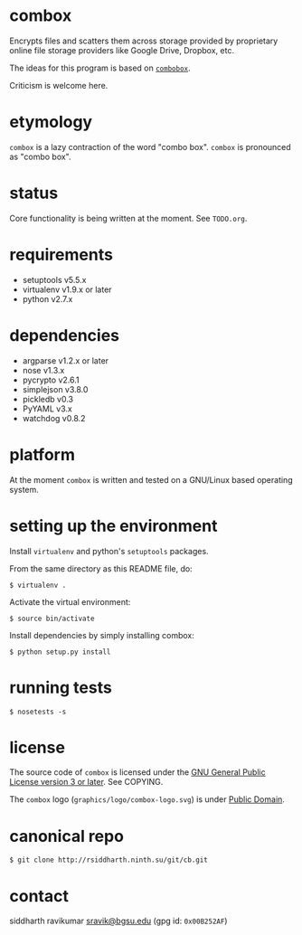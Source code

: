 <!-- -*- mode: markdown; -*- -->

# combox

Encrypts files and scatters them across storage provided by
proprietary online file storage providers like Google Drive, Dropbox,
etc.

The ideas for this program is based on [`combobox`][1].

[1]: https://bitbucket.org/bgsucodeloverslab/combobox

Criticism is welcome here.

# etymology

`combox` is a lazy contraction of the word "combo box". `combox` is
pronounced as "combo box".

# status

Core functionality is being written at the moment. See `TODO.org`.

# requirements

* setuptools v5.5.x
* virtualenv v1.9.x or later
* python v2.7.x

# dependencies

* argparse v1.2.x or later
* nose v1.3.x
* pycrypto v2.6.1
* simplejson v3.8.0
* pickledb v0.3
* PyYAML v3.x
* watchdog v0.8.2

# platform

At the moment `combox` is written and tested on a GNU/Linux based
operating system.

# setting up the environment

Install `virtualenv` and python's `setuptools` packages.

From the same directory as this README file, do:

    $ virtualenv .

Activate the virtual environment:

    $ source bin/activate

Install dependencies by simply installing combox:

    $ python setup.py install

# running tests

    $ nosetests -s

# license

The source code of `combox` is licensed under the [GNU General Public
License version 3 or later][gpl]. See COPYING.

The `combox` logo (`graphics/logo/combox-logo.svg`) is under [Public Domain][pd].

[gpl]: https://gnu.org/licenses/gpl-3.0.txt
[pd]: https://creativecommons.org/publicdomain/zero/1.0/

# canonical repo

    $ git clone http://rsiddharth.ninth.su/git/cb.git

# contact

siddharth ravikumar <sravik@bgsu.edu> (gpg id: `0x00B252AF`)
